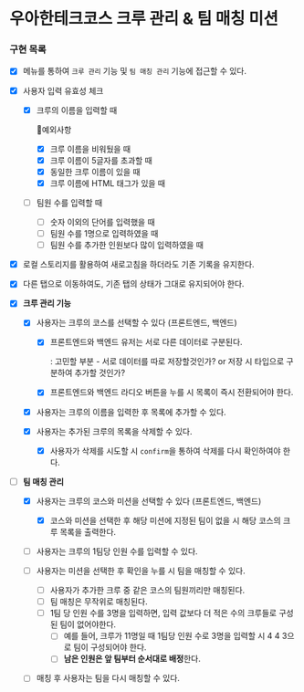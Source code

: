 # 우아한테크코스 크루 관리 & 팀 매칭 미션

### 구현 목록

* [x] 메뉴를 통하여 `크루 관리` 기능 및 `팀 매칭 관리` 기능에 접근할 수 있다.

* [x] 사용자 입력 유효성 체크

  * [x] 크루의 이름을 입력할 때

    🚨예외사항

    * [x] 크루 이름을 비워뒀을 때
    * [x] 크루 이름이 5글자를 초과할 때
    * [x] 동일한 크루 이름이 있을 때
    * [x] 크루 이름에 HTML 태그가 있을 때

  * [ ] 팀원 수를 입력할 때

    * [ ] 숫자 이외의 단어를 입력했을 때
    * [ ] 팀원 수를 1명으로 입력하였을 때
    * [ ] 팀원 수를 추가한 인원보다 많이 입력하였을 때

* [x] 로컬 스토리지를 활용하여 새로고침을 하더라도 기존 기록을 유지한다.

* [x] 다른 탭으로 이동하여도, 기존 탭의 상태가 그대로 유지되어야 한다.

* [x] **크루 관리 기능**

  * [x] 사용자는 크루의 코스를 선택할 수 있다 (프론트엔드, 백엔드)

    * [x] 프론트엔드와 백엔드 유저는 서로 다른 데이터로 구분된다.

      : 고민할 부분 - 서로 데이터를 따로 저장할것인가? or 저장 시 타입으로 구분하여 추가할 것인가?

    * [x] 프론트엔드와 백엔드 라디오 버튼을 누를 시 목록이 즉시 전환되어야 한다.

  * [x] 사용자는 크루의 이름을 입력한 후 목록에 추가할 수 있다.

  * [x] 사용자는 추가된 크루의 목록을 삭제할 수 있다.

    * [x] 사용자가 삭제를 시도할 시 `confirm`을 통하여 삭제를 다시 확인하여야 한다.

* [ ] **팀 매칭 관리**

  * [x] 사용자는 크루의 코스와 미션을 선택할 수 있다 (프론트엔드, 백엔드)
    * [x] 코스와 미션을 선택한 후 해당 미션에 지정된 팀이 없을 시 해당 코스의 크루 목록을 출력한다.
  * [ ] 사용자는 크루의 1팀당 인원 수를 입력할 수 있다.
  * [ ] 사용자는 미션을 선택한 후 확인을 누를 시 팀을 매칭할 수 있다.
    * [ ] 사용자가 추가한 크루 중 같은 코스의 팀원끼리만 매칭된다.
    * [ ] 팀 매칭은 무작위로 매칭된다.
    * [ ] 1팀 당 인원 수를 3명을 입력하면, 입력 값보다 더 적은 수의 크루들로 구성된 팀이 없어야한다.
      * [ ] 예를 들어, 크루가 11명일 때 1팀당 인원 수로 3명을 입력할 시 4 4 3으로 팀이 구성되어야 한다.
      * [ ] **남은 인원은 앞 팀부터 순서대로 배정**한다.
  * [ ] 매칭 후 사용자는 팀을 다시 매칭할 수 있다.

